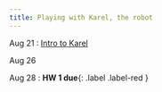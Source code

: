 ```yaml
---
title: Playing with Karel, the robot
---
```


Aug 21
: [Intro to Karel](../assets/Lectures/MEA_217-Lecture1.pdf)


Aug 26 


Aug 28
: **HW 1 due**{: .label .label-red }


